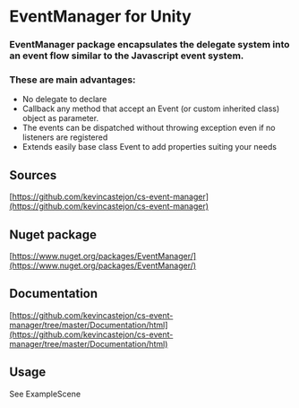 # EventManager for Unity

### EventManager package encapsulates the delegate system into an event flow similar to the Javascript event system.
### These are main advantages:

- No delegate to declare
- Callback any method that accept an Event (or custom inherited class) object as parameter.
- The events can be dispatched without throwing exception even if no listeners are registered
- Extends easily base class Event to add properties suiting your needs

## Sources
[https://github.com/kevincastejon/cs-event-manager](https://github.com/kevincastejon/cs-event-manager)

## Nuget package
[https://www.nuget.org/packages/EventManager/](https://www.nuget.org/packages/EventManager/)

## Documentation
[https://github.com/kevincastejon/cs-event-manager/tree/master/Documentation/html](https://github.com/kevincastejon/cs-event-manager/tree/master/Documentation/html)

## Usage
See ExampleScene
